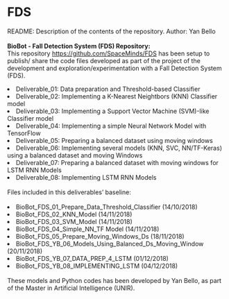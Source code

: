 # FDS
README: Description of the contents of the repository. Author: Yan Bello<br/><br/>
<b>BioBot - Fall Detection System (FDS) Repository:</b><br/>
This repository https://github.com/SpaceMinds/FDS has been setup to publish/ share the code files developed as part of the project of the development and exploration/experimentation with a Fall Detection System (FDS). 
<lu>
<li>Deliverable_01: Data preparation and Threshold-based Classifier</li>
<li>Deliverable_02: Implementing a K-Nearest Neightbors (KNN) Classifier model</li>
<li>Deliverable_03: Implementing a Support Vector Machine (SVM)-like Classifier model</li>
<li>Deliverable_04: Implementing a simple Neural Network Model with TensorFlow</li>
<li>Deliverable_05: Preparing a balanced dataset using moving windows</li>
<li>Deliverable_06: Implementing several models (KNN, SVC, NN/TF-Keras) using a balanced dataset and moving Windows</li>
<li>Deliverable_07: Preparing a balanced dataset with moving windows for LSTM RNN Models</li>
<li>Deliverable_08: Implementing LSTM RNN Models</li>
</lu>
<br/>
Files included in this deliverables’ baseline:
<br/><br/>
<lu>
<li>BioBot_FDS_01_Prepare_Data_Threshold_Classifier (14/10/2018)</li>
<li>BioBot_FDS_02_KNN_Model (14/11/2018)</li>
<li>BioBot_FDS_03_SVM_Model (14/11/2018)</li>
<li>BioBot_FDS_04_Simple_NN_TF Model (14/11/2018)</li>
<li>BioBot_FDS_05_Prepare_Moving_Windows_Ds (18/11/2018)</li>
<li>BioBot_FDS_YB_06_Models_Using_Balanced_Ds_Moving_Window (20/11/2018)</li>
<li>BioBot_FDS_YB_07_DATA_PREP_4_LSTM (01/12/2018)</li>
<li>BioBot_FDS_YB_08_IMPLEMENTING_LSTM (04/12/2018)</li>
</lu>
<br/>
These models and Python codes has been developed by Yan Bello, as part of the Master in Artificial Intelligence (UNIR).
